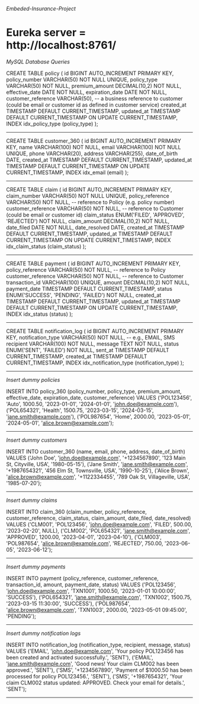 *Embeded-Insurance-Project*

Eureka server = http://localhost:8761/
===========================================================
*MySQL Database Queries*

CREATE TABLE policy (
    id BIGINT AUTO_INCREMENT PRIMARY KEY,
    policy_number VARCHAR(50) NOT NULL UNIQUE,
    policy_type VARCHAR(50) NOT NULL,
    premium_amount DECIMAL(10,2) NOT NULL,
    effective_date DATE NOT NULL,
    expiration_date DATE NOT NULL,
    customer_reference VARCHAR(50),  -- a business reference to customer (could be email or customer id as defined in customer service)
    created_at TIMESTAMP DEFAULT CURRENT_TIMESTAMP,
    updated_at TIMESTAMP DEFAULT CURRENT_TIMESTAMP ON UPDATE CURRENT_TIMESTAMP,
    INDEX idx_policy_type (policy_type)
);

----------------------------------------------
CREATE TABLE customer_360 (
    id BIGINT AUTO_INCREMENT PRIMARY KEY,
    name VARCHAR(100) NOT NULL,
    email VARCHAR(100) NOT NULL UNIQUE,
    phone VARCHAR(20),
    address VARCHAR(255),
    date_of_birth DATE,
    created_at TIMESTAMP DEFAULT CURRENT_TIMESTAMP,
    updated_at TIMESTAMP DEFAULT CURRENT_TIMESTAMP ON UPDATE CURRENT_TIMESTAMP,
    INDEX idx_email (email)
);

----------------------------------------------
CREATE TABLE claim (
    id BIGINT AUTO_INCREMENT PRIMARY KEY,
    claim_number VARCHAR(50) NOT NULL UNIQUE,
    policy_reference VARCHAR(50) NOT NULL,   -- reference to Policy (e.g. policy number)
    customer_reference VARCHAR(50) NOT NULL, -- reference to Customer (could be email or customer id)
    claim_status ENUM('FILED', 'APPROVED', 'REJECTED') NOT NULL,
    claim_amount DECIMAL(10,2) NOT NULL,
    date_filed DATE NOT NULL,
    date_resolved DATE,
    created_at TIMESTAMP DEFAULT CURRENT_TIMESTAMP,
    updated_at TIMESTAMP DEFAULT CURRENT_TIMESTAMP ON UPDATE CURRENT_TIMESTAMP,
    INDEX idx_claim_status (claim_status)
);

----------------------------------------------
CREATE TABLE payment (
    id BIGINT AUTO_INCREMENT PRIMARY KEY,
    policy_reference VARCHAR(50) NOT NULL,  -- reference to Policy
    customer_reference VARCHAR(50) NOT NULL,  -- reference to Customer
    transaction_id VARCHAR(100) UNIQUE,
    amount DECIMAL(10,2) NOT NULL,
    payment_date TIMESTAMP DEFAULT CURRENT_TIMESTAMP,
    status ENUM('SUCCESS', 'PENDING', 'FAILED') NOT NULL,
    created_at TIMESTAMP DEFAULT CURRENT_TIMESTAMP,
    updated_at TIMESTAMP DEFAULT CURRENT_TIMESTAMP ON UPDATE CURRENT_TIMESTAMP,
    INDEX idx_status (status)
);

----------------------------------------------
CREATE TABLE notification_log (
    id BIGINT AUTO_INCREMENT PRIMARY KEY,
    notification_type VARCHAR(50) NOT NULL,  -- e.g., EMAIL, SMS
    recipient VARCHAR(100) NOT NULL,
    message TEXT NOT NULL,
    status ENUM('SENT', 'FAILED') NOT NULL,
    sent_at TIMESTAMP DEFAULT CURRENT_TIMESTAMP,
    created_at TIMESTAMP DEFAULT CURRENT_TIMESTAMP,
    INDEX idx_notification_type (notification_type)
);

----------------------------------------------
*Insert dummy policies*

INSERT INTO policy_360 (policy_number, policy_type, premium_amount, effective_date, expiration_date, customer_reference)
VALUES 
('POL123456', 'Auto', 1000.50, '2023-01-01', '2024-01-01', 'john.doe@example.com'),
('POL654321', 'Health', 1500.75, '2023-03-15', '2024-03-15', 'jane.smith@example.com'),
('POL987654', 'Home', 2000.00, '2023-05-01', '2024-05-01', 'alice.brown@example.com');

----------------------------------------------
*Insert dummy customers*

INSERT INTO customer_360 (name, email, phone, address, date_of_birth)
VALUES 
('John Doe', 'john.doe@example.com', '+1234567890', '123 Main St, Cityville, USA', '1980-05-15'),
('Jane Smith', 'jane.smith@example.com', '+1987654321', '456 Elm St, Townsville, USA', '1990-10-25'),
('Alice Brown', 'alice.brown@example.com', '+1122334455', '789 Oak St, Villageville, USA', '1985-07-20');

----------------------------------------------
*Insert dummy claims*

INSERT INTO claim_360 (claim_number, policy_reference, customer_reference, claim_status, claim_amount, date_filed, date_resolved)
VALUES 
('CLM001', 'POL123456', 'john.doe@example.com', 'FILED', 500.00, '2023-02-20', NULL),
('CLM002', 'POL654321', 'jane.smith@example.com', 'APPROVED', 1200.00, '2023-04-01', '2023-04-10'),
('CLM003', 'POL987654', 'alice.brown@example.com', 'REJECTED', 750.00, '2023-06-05', '2023-06-12');

----------------------------------------------
*Insert dummy payments*

INSERT INTO payment (policy_reference, customer_reference, transaction_id, amount, payment_date, status)
VALUES 
('POL123456', 'john.doe@example.com', 'TXN1001', 1000.50, '2023-01-01 10:00:00', 'SUCCESS'),
('POL654321', 'jane.smith@example.com', 'TXN1002', 1500.75, '2023-03-15 11:30:00', 'SUCCESS'),
('POL987654', 'alice.brown@example.com', 'TXN1003', 2000.00, '2023-05-01 09:45:00', 'PENDING');

----------------------------------------------
*Insert dummy notification logs*

INSERT INTO notification_log (notification_type, recipient, message, status)
VALUES 
('EMAIL', 'john.doe@example.com', 'Your policy POL123456 has been created and activated successfully.', 'SENT'),
('EMAIL', 'jane.smith@example.com', 'Good news! Your claim CLM002 has been approved.', 'SENT'),
('SMS', '+1234567890', 'Payment of $1000.50 has been processed for policy POL123456.', 'SENT'),
('SMS', '+1987654321', 'Your claim CLM002 status updated: APPROVED. Check your email for details.', 'SENT');

----------------------------------------------
